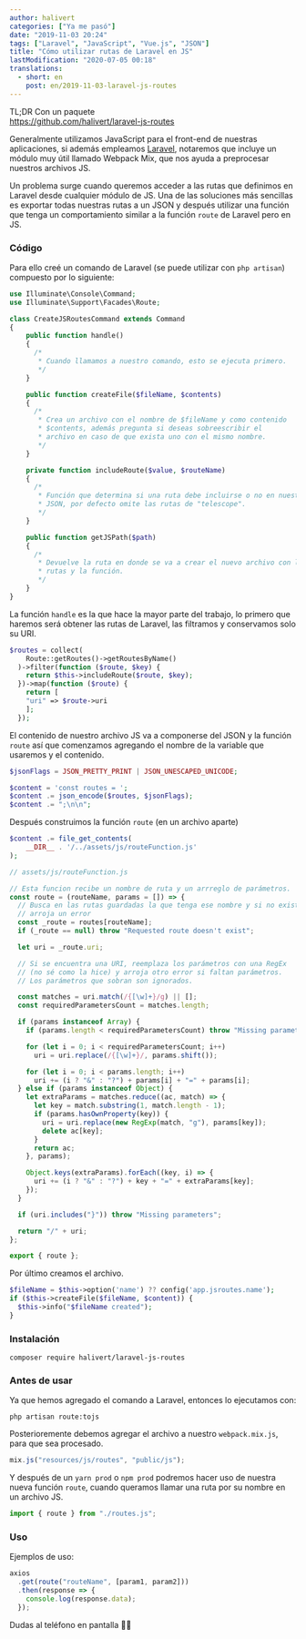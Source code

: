 ```yaml
---
author: halivert
categories: ["Ya me pasó"]
date: "2019-11-03 20:24"
tags: ["Laravel", "JavaScript", "Vue.js", "JSON"]
title: "Cómo utilizar rutas de Laravel en JS"
lastModification: "2020-07-05 00:18"
translations:
  - short: en
    post: en/2019-11-03-laravel-js-routes
---
```


TL;DR Con un paquete<br>
<https://github.com/halivert/laravel-js-routes>

Generalmente utilizamos JavaScript para el front-end de nuestras aplicaciones,
si además empleamos [Laravel][1], notaremos que incluye un módulo muy útil
llamado Webpack Mix, que nos ayuda a preprocesar nuestros archivos JS.

<!-- Seguir leyendo -->

Un problema surge cuando queremos acceder a las rutas que definimos en Laravel
desde cualquier módulo de JS. Una de las soluciones más sencillas es exportar
todas nuestras rutas a un JSON y después utilizar una función que tenga un
comportamiento similar a la función `route` de Laravel pero en JS.

### Código
Para ello creé un comando de Laravel (se puede utilizar con `php artisan`)
compuesto por lo siguiente:

```php
use Illuminate\Console\Command;
use Illuminate\Support\Facades\Route;

class CreateJSRoutesCommand extends Command
{
    public function handle()
    {
      /*
       * Cuando llamamos a nuestro comando, esto se ejecuta primero.
       */
    }

    public function createFile($fileName, $contents)
    {
      /*
       * Crea un archivo con el nombre de $fileName y como contenido
       * $contents, además pregunta si deseas sobreescribir el
       * archivo en caso de que exista uno con el mismo nombre.
       */
    }

    private function includeRoute($value, $routeName)
    {
      /*
       * Función que determina si una ruta debe incluirse o no en nuestro
       * JSON, por defecto omite las rutas de "telescope".
       */
    }

    public function getJSPath($path)
    {
      /*
       * Devuelve la ruta en donde se va a crear el nuevo archivo con las
       * rutas y la función.
       */
    }
}
```

La función `handle` es la que hace la mayor parte del trabajo, lo primero que
haremos será obtener las rutas de Laravel, las filtramos y conservamos solo su
URI.
```php
$routes = collect(
    Route::getRoutes()->getRoutesByName()
  )->filter(function ($route, $key) {
    return $this->includeRoute($route, $key);
  })->map(function ($route) {
    return [
    "uri" => $route->uri
    ];
  });
```

El contenido de nuestro archivo JS va a componerse del JSON y la función
`route` así que comenzamos agregando el nombre de la variable que usaremos y
el contenido.
```php
$jsonFlags = JSON_PRETTY_PRINT | JSON_UNESCAPED_UNICODE;

$content = 'const routes = ';
$content .= json_encode($routes, $jsonFlags);
$content .= ";\n\n";
```

Después construimos la función `route` (en un archivo aparte)
```php
$content .= file_get_contents(
    __DIR__ . '/../assets/js/routeFunction.js'
);
```
```js
// assets/js/routeFunction.js

// Esta funcion recibe un nombre de ruta y un arrreglo de parámetros.
const route = (routeName, params = []) => {
  // Busca en las rutas guardadas la que tenga ese nombre y si no existe
  // arroja un error
  const _route = routes[routeName];
  if (_route == null) throw "Requested route doesn't exist";

  let uri = _route.uri;

  // Si se encuentra una URI, reemplaza los parámetros con una RegEx
  // (no sé como la hice) y arroja otro error si faltan parámetros.
  // Los parámetros que sobran son ignorados.

  const matches = uri.match(/{[\w]+}/g) || [];
  const requiredParametersCount = matches.length;

  if (params instanceof Array) {
    if (params.length < requiredParametersCount) throw "Missing parameters";

    for (let i = 0; i < requiredParametersCount; i++)
      uri = uri.replace(/{[\w]+}/, params.shift());

    for (let i = 0; i < params.length; i++)
      uri += (i ? "&" : "?") + params[i] + "=" + params[i];
  } else if (params instanceof Object) {
    let extraParams = matches.reduce((ac, match) => {
      let key = match.substring(1, match.length - 1);
      if (params.hasOwnProperty(key)) {
        uri = uri.replace(new RegExp(match, "g"), params[key]);
        delete ac[key];
      }
      return ac;
    }, params);

    Object.keys(extraParams).forEach((key, i) => {
      uri += (i ? "&" : "?") + key + "=" + extraParams[key];
    });
  }

  if (uri.includes("}")) throw "Missing parameters";

  return "/" + uri;
};

export { route };
```

Por último creamos el archivo.

```php
$fileName = $this->option('name') ?? config('app.jsroutes.name');
if ($this->createFile($fileName, $content)) {
  $this->info("$fileName created");
}
```

### Instalación
```shell
composer require halivert/laravel-js-routes
```

### Antes de usar
Ya que hemos agregado el comando a Laravel, entonces lo ejecutamos con:
```shell
php artisan route:tojs
```

Posterioremente debemos agregar el archivo a nuestro `webpack.mix.js`, para
que sea procesado.
```js
mix.js("resources/js/routes", "public/js");
```

Y después de un `yarn prod` o `npm prod` podremos hacer uso de nuestra nueva
función `route`, cuando queramos llamar una ruta por su nombre en un archivo JS.
```js
import { route } from "./routes.js";
```

### Uso
Ejemplos de uso:
```js
axios
  .get(route("routeName", [param1, param2]))
  .then(response => {
    console.log(response.data);
  });
```

Dudas al teléfono en pantalla 👋🏽

[1]: https://laravel.com

